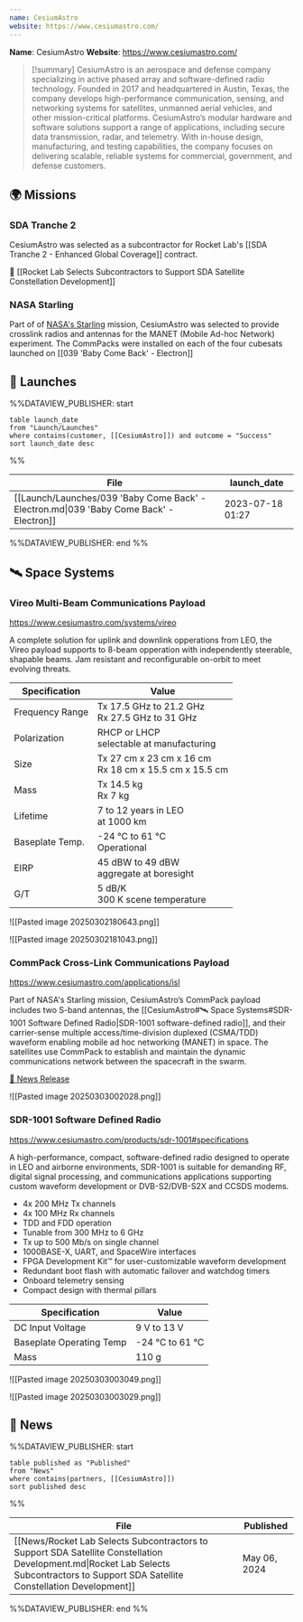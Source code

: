 ```yaml
---
name: CesiumAstro
website: https://www.cesiumastro.com/
---
```


**Name**: CesiumAstro
**Website**: https://www.cesiumastro.com/

>[!summary]
>CesiumAstro is an aerospace and defense company specializing in active phased array and software-defined radio technology. Founded in 2017 and headquartered in Austin, Texas, the company develops high-performance communication, sensing, and networking systems for satellites, unmanned aerial vehicles, and other mission-critical platforms. CesiumAstro’s modular hardware and software solutions support a range of applications, including secure data transmission, radar, and telemetry. With in-house design, manufacturing, and testing capabilities, the company focuses on delivering scalable, reliable systems for commercial, government, and defense customers.

## 🌍 Missions

### SDA Tranche 2
CesiumAstro was selected as a subcontractor for Rocket Lab's [[SDA Tranche 2 - Enhanced Global Coverage]] contract.

🔗 [[Rocket Lab Selects Subcontractors to Support SDA Satellite Constellation Development]]

### NASA Starling
Part of of [NASA's Starling](https://www.nasa.gov/smallspacecraft/what-is-starling/) mission, CesiumAstro was selected to provide crosslink radios and antennas for the MANET (Mobile Ad-hoc Network) experiment. The CommPacks were installed on each of the four cubesats launched on [[039 'Baby Come Back' - Electron]] 


## 🚀 Launches

%%DATAVIEW_PUBLISHER: start
```
table launch_date
from "Launch/Launches"
where contains(customer, [[CesiumAstro]]) and outcome = "Success"
sort launch_date desc
```
%%

| File                                                                                    | launch_date      |
| --------------------------------------------------------------------------------------- | ---------------- |
| [[Launch/Launches/039 'Baby Come Back' - Electron.md\|039 'Baby Come Back' - Electron]] | 2023-07-18 01:27 |

%%DATAVIEW_PUBLISHER: end %%

## 🛰️ Space Systems

### Vireo Multi-Beam Communications Payload

https://www.cesiumastro.com/systems/vireo

A complete solution for uplink and downlink opperations from LEO, the Vireo payload supports to 8-beam opperation with independently steerable, shapable beams. Jam resistant and reconfigurable on-orbit to meet evolving threats.

| Specification   | Value                                                    |
| --------------- | -------------------------------------------------------- |
| Frequency Range | Tx 17.5 GHz to 21.2 GHz<br>Rx 27.5 GHz to 31 GHz         |
| Polarization    | RHCP or LHCP<br>selectable at manufacturing              |
| Size            | Tx 27 cm x 23 cm x 16 cm<br>Rx 18 cm x 15.5 cm x 15.5 cm |
| Mass            | Tx 14.5 kg<br>Rx 7 kg                                    |
| Lifetime        | 7 to 12 years in LEO<br>at 1000 km                       |
| Baseplate Temp. | -24 °C to 61 °C<br>Operational                           |
| EIRP            | 45 dBW to 49 dBW<br>aggregate at boresight               |
| G/T             | 5 dB/K<br>300 K scene temperature                        |



![[Pasted image 20250302180643.png]]


![[Pasted image 20250302181043.png]]

### CommPack Cross-Link Communications Payload

https://www.cesiumastro.com/applications/isl

Part of NASA's Starling mission, CesiumAstro’s CommPack payload includes two S-band antennas, the [[CesiumAstro#🛰️ Space Systems#SDR-1001 Software Defined Radio|SDR-1001 software-defined radio]], and their carrier-sense multiple access/time-division duplexed (CSMA/TDD) waveform enabling mobile ad hoc networking (MANET) in space. The satellites use CommPack to establish and maintain the dynamic communications network between the spacecraft in the swarm.

[📰 News Release](https://www.cesiumastro.com/press-release/cesiumastro-celebrates-successful-tests-of-its-commpack-cross-link-communications-payloads-on-nasas-starling-mission-achieves-trl-9-status)

![[Pasted image 20250303002028.png]]

### SDR-1001 Software Defined Radio

https://www.cesiumastro.com/products/sdr-1001#specifications

A high-performance, compact, software-defined radio designed to operate in LEO and airborne environments, SDR-1001 is suitable for demanding RF, digital signal processing, and communications applications supporting custom waveform development or DVB-S2/DVB-S2X and CCSDS modems.

- 4x 200 MHz Tx channels
- 4x 100 MHz Rx channels
- TDD and FDD operation
- Tunable from 300 MHz to 6 GHz
- Tx up to 500 Mb/s on single channel
- 1000BASE-X, UART, and SpaceWire interfaces
- FPGA Development Kit™ for user-customizable waveform development
- Redundant boot flash with automatic failover and watchdog timers
- Onboard telemetry sensing
- Compact design with thermal pillars

| Specification            | Value           |
| ------------------------ | --------------- |
| DC Input Voltage         | 9 V to 13 V     |
| Baseplate Operating Temp | -24 °C to 61 °C |
| Mass                     | 110 g           |


![[Pasted image 20250303003049.png]]


![[Pasted image 20250303003029.png]]


## 📰 News
%%DATAVIEW_PUBLISHER: start
```
table published as "Published"
from "News"
where contains(partners, [[CesiumAstro]])
sort published desc
```
%%

| File                                                                                                                                                                                   | Published    |
| -------------------------------------------------------------------------------------------------------------------------------------------------------------------------------------- | ------------ |
| [[News/Rocket Lab Selects Subcontractors to Support SDA Satellite Constellation Development.md\|Rocket Lab Selects Subcontractors to Support SDA Satellite Constellation Development]] | May 06, 2024 |

%%DATAVIEW_PUBLISHER: end %%